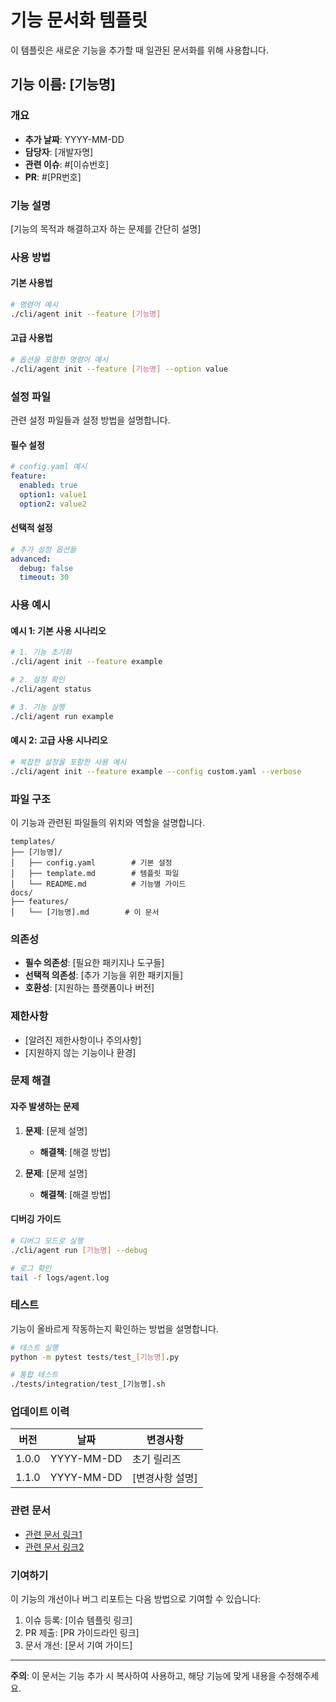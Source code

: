 # 기능 문서화 템플릿

이 템플릿은 새로운 기능을 추가할 때 일관된 문서화를 위해 사용합니다.

## 기능 이름: [기능명]

### 개요
- **추가 날짜**: YYYY-MM-DD
- **담당자**: [개발자명]
- **관련 이슈**: #[이슈번호]
- **PR**: #[PR번호]

### 기능 설명
[기능의 목적과 해결하고자 하는 문제를 간단히 설명]

### 사용 방법

#### 기본 사용법
```bash
# 명령어 예시
./cli/agent init --feature [기능명]
```

#### 고급 사용법
```bash
# 옵션을 포함한 명령어 예시
./cli/agent init --feature [기능명] --option value
```

### 설정 파일
관련 설정 파일들과 설정 방법을 설명합니다.

#### 필수 설정
```yaml
# config.yaml 예시
feature:
  enabled: true
  option1: value1
  option2: value2
```

#### 선택적 설정
```yaml
# 추가 설정 옵션들
advanced:
  debug: false
  timeout: 30
```

### 사용 예시

#### 예시 1: 기본 사용 시나리오
```bash
# 1. 기능 초기화
./cli/agent init --feature example

# 2. 설정 확인
./cli/agent status

# 3. 기능 실행
./cli/agent run example
```

#### 예시 2: 고급 사용 시나리오
```bash
# 복잡한 설정을 포함한 사용 예시
./cli/agent init --feature example --config custom.yaml --verbose
```

### 파일 구조
이 기능과 관련된 파일들의 위치와 역할을 설명합니다.

```
templates/
├── [기능명]/
│   ├── config.yaml        # 기본 설정
│   ├── template.md        # 템플릿 파일
│   └── README.md          # 기능별 가이드
docs/
├── features/
│   └── [기능명].md        # 이 문서
```

### 의존성
- **필수 의존성**: [필요한 패키지나 도구들]
- **선택적 의존성**: [추가 기능을 위한 패키지들]
- **호환성**: [지원하는 플랫폼이나 버전]

### 제한사항
- [알려진 제한사항이나 주의사항]
- [지원하지 않는 기능이나 환경]

### 문제 해결

#### 자주 발생하는 문제
1. **문제**: [문제 설명]
   - **해결책**: [해결 방법]

2. **문제**: [문제 설명]
   - **해결책**: [해결 방법]

#### 디버깅 가이드
```bash
# 디버그 모드로 실행
./cli/agent run [기능명] --debug

# 로그 확인
tail -f logs/agent.log
```

### 테스트
기능이 올바르게 작동하는지 확인하는 방법을 설명합니다.

```bash
# 테스트 실행
python -m pytest tests/test_[기능명].py

# 통합 테스트
./tests/integration/test_[기능명].sh
```

### 업데이트 이력
| 버전 | 날짜 | 변경사항 |
|------|------|---------|
| 1.0.0 | YYYY-MM-DD | 초기 릴리즈 |
| 1.1.0 | YYYY-MM-DD | [변경사항 설명] |

### 관련 문서
- [관련 문서 링크1](./related-doc1.md)
- [관련 문서 링크2](./related-doc2.md)

### 기여하기
이 기능의 개선이나 버그 리포트는 다음 방법으로 기여할 수 있습니다:
1. 이슈 등록: [이슈 템플릿 링크]
2. PR 제출: [PR 가이드라인 링크]
3. 문서 개선: [문서 기여 가이드]

---

**주의**: 이 문서는 기능 추가 시 복사하여 사용하고, 해당 기능에 맞게 내용을 수정해주세요.